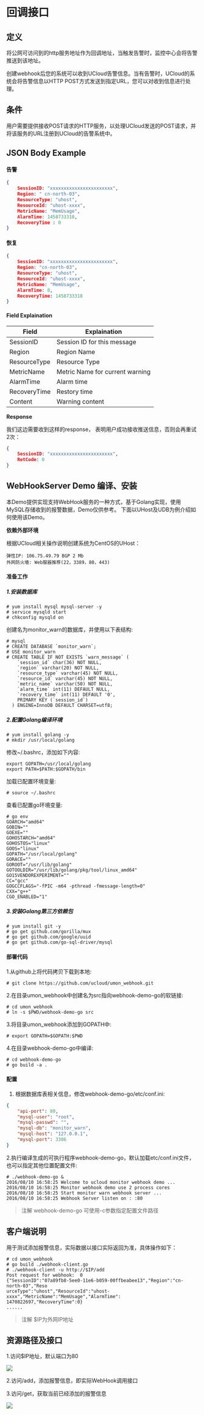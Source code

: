 

# 回调接口

## 定义

将公网可访问到的http服务地址作为回调地址，当触发告警时，监控中心会将告警推送到该地址。

创建webhook后您的系统可以收到UCloud告警信息。当有告警时，UCloud的系统会将告警信息以HTTP
POST方式发送到指定URL，您可以对收到信息进行处理。



## 条件

用户需要提供接收POST请求的HTTP服务，以处理UCloud发送的POST请求，并将该服务的URL注册到UCloud的告警系统中。



## JSON Body Example

#### 告警

``` json
{
    SessionID: "xxxxxxxxxxxxxxxxxxxxxxx",
    Region: " cn-north-03",
    ResourceType: "uhost",
    ResourceId: "uhost-xxxx",
    MetricName: "MemUsage",
    AlarmTime: 1458733318,
    RecoveryTime : 0
}
```

#### 恢复

``` json
{
    SessionID: "xxxxxxxxxxxxxxxxxxxxxxx",
    Region: "cn-north-03",
    ResourceType: "uhost",
    ResourceId: "uhost-xxxx",
    MetricName: "MemUsage",
    AlarmTime: 0,
    RecoveryTime: 1458733318
}
```

#### Field Explaination

| Field        | Explaination                    |
| ------------ | ------------------------------- |
| SessionID    | Session ID for this message     |
| Region       | Region Name                     |
| ResourceType | Resource Type                   |
| MetricName   | Metric Name for current warning |
| AlarmTime    | Alarm time                      |
| RecoveryTime | Restory time                    |
| Content      | Warning content                 |

**Response**

我们这边需要收到这样的response， 表明用户成功接收推送信息，否则会再重试2次：

``` json
{
    SessionID: "xxxxxxxxxxxxxxxxxxxxxxx",
    RetCode: 0
}
```



## WebHookServer Demo 编译、安装

本Demo提供实现支持WebHook服务的一种方式，基于Golang实现，使用MySQL存储收到的报警数据，Demo仅供参考。
下面以UHost及UDB为例介绍如何使用该Demo。

**依赖外部环境**

根据UCloud相关操作说明创建系统为CentOS的UHost：

    弹性IP: 106.75.49.79 BGP 2 Mb
    外网防火墙: Web服器推荐(22，3389，80，443)



#### 准备工作

##### 1.安装数据库

```
# yum install mysql mysql-server -y
# service mysqld start
# chkconfig mysqld on
```

创建名为monitor\_warn的数据库，并使用以下表结构:

``` mysql
# mysql
# CREATE DATABASE `monitor_warn`;
# USE monitor_warn
# CREATE TABLE IF NOT EXISTS `warn_message` (
    `session_id` char(36) NOT NULL,
    `region` varchar(20) NOT NULL,
    `resource_type` varchar(45) NOT NULL,
    `resource_id` varchar(45) NOT NULL,
    `metric_name` varchar(50) NOT NULL,
    `alarm_time` int(11) DEFAULT NULL,
    `recovery_time` int(11) DEFAULT '0',
    PRIMARY KEY (`session_id`)
  ) ENGINE=InnoDB DEFAULT CHARSET=utf8;
```



##### 2.配置Golang编译环境

```
# yum install golang -y
# mkdir /usr/local/golang
```

修改\~/.bashrc，添加如下内容:

```
export GOPATH=/usr/local/golang
export PATH=$PATH:$GOPATH/bin
```

加载已配置环境变量:

```
# source ~/.bashrc
```

查看已配置go环境变量:

```
# go env
GOARCH="amd64"
GOBIN=""
GOEXE=""
GOHOSTARCH="amd64"
GOHOSTOS="linux"
GOOS="linux"
GOPATH="/usr/local/golang"
GORACE=""
GOROOT="/usr/lib/golang"
GOTOOLDIR="/usr/lib/golang/pkg/tool/linux_amd64"
GO15VENDOREXPERIMENT=""
CC="gcc"
GOGCCFLAGS="-fPIC -m64 -pthread -fmessage-length=0"
CXX="g++"
CGO_ENABLED="1"
```



##### 3.安装Golang第三方依赖包

```
# yum install git -y
# go get github.com/gorilla/mux
# go get github.com/google/uuid
# go get github.com/go-sql-driver/mysql
```



#### 部署代码

1.从github上将代码拷贝下载到本地:

```
# git clone https://github.com/ucloud/umon_webhook.git
```

2.在目录umon\_webhook中创建名为src指向webhook-demo-go的软链接:

```
# cd umon_webhook
# ln -s $PWD/webhook-demo-go src
```

3.将目录umon\_webhook添加到GOPATH中:

```
# export GOPATH=$GOPATH:$PWD
```

4.在目录webhook-demo-go中编译:

```
# cd webhook-demo-go
# go build -a .
```



#### 配置

1. 根据数据库表相关信息，修改webhook-demo-go/etc/conf.ini:

``` json
{
    "api-port": 80,
    "mysql-user": "root",
    "mysql-passwd": "",
    "mysql-db": "monitor_warn",
    "mysql-host": "127.0.0.1",
    "mysql-port": 3306
}
```

2.执行编译生成的可执行程序webhook-demo-go，默认加载etc/conf.ini文件，也可以指定其他位置配置文件:

```
# ./webhook-demo-go &
2016/08/10 16:58:25 Welcome to ucloud monitor webhook demo ...
2016/08/10 16:58:25 Monitor webhook demo use 2 process cores
2016/08/10 16:58:25 Start monitor warn webhook server ...
2016/08/10 16:58:25 Webhook Server listen on : :80
```

> 注解 webhook-demo-go 可使用-c参数指定配置文件路径



## 客户端说明

用于测试添加报警信息，实际数据以接口实际返回为准，具体操作如下：

```
# cd umon_webhook
# go build ./webhook-client.go
# ./webhook-client -u http://$IP/add
Post request for webhook:  0
{"SessionID":"07a89fb8-5ee0-11e6-b059-00ffbeabee13","Region":"cn-north-03","Reso
urceType":"uhost","ResourceId":"uhost-xxxx","MetricName":"MemUsage","AlarmTime":
1470822697,"RecoveryTime":0}
......
```

> 注解 $IP为外网IP地址



## 资源路径及接口

1.访问$IP地址，默认端口为80

![](/images/guide/webhook0.png)

2.访问/add，添加报警信息，即实际WebHook调用接口

3.访问/get，获取当前已经添加的报警信息

![](/images/guide/webhook1.png)
